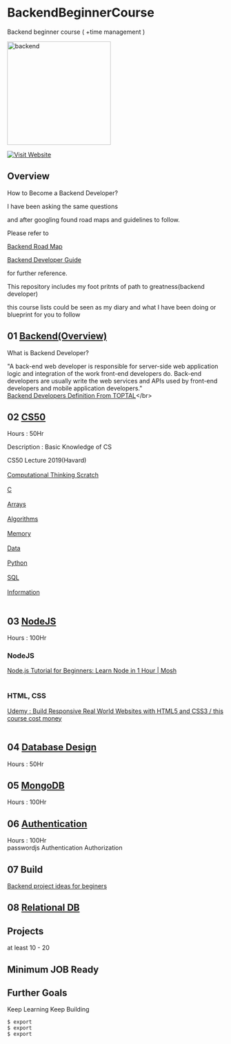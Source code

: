 # BackendBeginnerCourse
Backend beginner course ( +time management )

<img src="https://cdn.pixabay.com/photo/2019/09/22/16/20/backend-4496461_960_720.png" align="center" height="240" alt="backend"/>

[![Visit Website](https://img.shields.io/github/directory-file-count/songk1992/BackendBeginnerCourse)](https://nxver.com/)

## Overview
  
  How to Become a Backend Developer?  
    
  I have been asking the same questions

  and after googling found road maps and guidelines to follow.
  
  Please refer to  
    
  [Backend Road Map](https://github.com/kamranahmedse/developer-roadmap)  
      
  [Backend Developer Guide](https://www.youtube.com/watch?v=gqdc4jLjGKQ)    
    
  for further reference.  
  
  This repository includes my foot pritnts of path to greatness(backend developer)
  
  this course lists could be seen as my diary and what I have been doing or blueprint for you to follow
  

## 01 [Backend(Overview)](https://www.youtube.com/watch?v=gqdc4jLjGKQ)

What is Backend Developer?

"A back-end web developer is responsible for server-side web application logic and integration of the work front-end developers do. Back-end developers are usually write the web services and APIs used by front-end developers and mobile application developers."</br>
[Backend Developers Definition From TOPTAL](https://www.toptal.com/back-end/job-description#:~:text=A%20back%2Dend%20web%20developer,developers%20and%20mobile%20application%20developers.)</br>



## 02 [CS50](https://youtu.be/gqdc4jLjGKQ?t=292)
Hours : 50Hr  
  
Description : Basic Knowledge of CS  
   
CS50 Lecture 2019(Havard)</br></br>
[Computational Thinking Scratch](https://www.youtube.com/watch?v=jjqgP9dpD1k&list=PLhQjrBD2T381L3iZyDTxRwOBuUt6m1FnW&index=1)</br></br>
[C](https://www.youtube.com/watch?v=jjqgP9dpD1k&list=PLhQjrBD2T381L3iZyDTxRwOBuUt6m1FnW&index=2)</br></br>
[Arrays](https://www.youtube.com/watch?v=jjqgP9dpD1k&list=PLhQjrBD2T381L3iZyDTxRwOBuUt6m1FnW&index=3)</br></br>
[Algorithms](https://www.youtube.com/watch?v=jjqgP9dpD1k&list=PLhQjrBD2T381L3iZyDTxRwOBuUt6m1FnW&index=4)</br></br>
[Memory](https://www.youtube.com/watch?v=jjqgP9dpD1k&list=PLhQjrBD2T381L3iZyDTxRwOBuUt6m1FnW&index=5)</br></br>
[Data](https://www.youtube.com/watch?v=jjqgP9dpD1k&list=PLhQjrBD2T381L3iZyDTxRwOBuUt6m1FnW&index=6)</br></br>
[Python](https://www.youtube.com/watch?v=jjqgP9dpD1k&list=PLhQjrBD2T381L3iZyDTxRwOBuUt6m1FnW&index=7)</br></br>
[SQL](https://www.youtube.com/watch?v=jjqgP9dpD1k&list=PLhQjrBD2T381L3iZyDTxRwOBuUt6m1FnW&index=8)</br></br>
[Information](https://www.youtube.com/watch?v=jjqgP9dpD1k&list=PLhQjrBD2T381L3iZyDTxRwOBuUt6m1FnW&index=9)</br></br>



## 03 [NodeJS](https://youtu.be/gqdc4jLjGKQ?t=674)
Hours : 100Hr  

### NodeJS
[Node.js Tutorial for Beginners: Learn Node in 1 Hour | Mosh](https://www.youtube.com/watch?v=TlB_eWDSMt4)</br></br>

### HTML, CSS
[Udemy : Build Responsive Real World Websites with HTML5 and CSS3 / this course cost money](https://www.udemy.com/course/design-and-develop-a-killer-website-with-html5-and-css3/)</br></br>





## 04 [Database Design](https://youtu.be/gqdc4jLjGKQ?t=918)
Hours : 50Hr  

## 05 [MongoDB](https://youtu.be/gqdc4jLjGKQ?t=999)
Hours : 100Hr  

## 06 [Authentication](https://youtu.be/gqdc4jLjGKQ?t=1081)
Hours : 100Hr  
passwordjs
Authentication
Authorization

## 07 Build  
[Backend project ideas for beginers](https://youtu.be/gqdc4jLjGKQ?t=1396)

## 08 [Relational DB](https://youtu.be/gqdc4jLjGKQ?t=1597)

## Projects
at least 10 - 20

## Minimum JOB Ready

## Further Goals
Keep Learning
Keep Building


    $ export  
    $ export  
    $ export  
